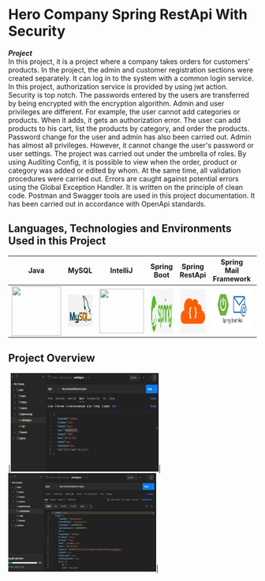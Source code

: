  # Hero Company Spring RestApi With Security

<i><b>Project</b></i></br>
In this project, it is a project where a company takes orders for customers' products. In the project, the admin and customer registration sections were created separately. It can log in to the system with a common login service. In this project, authorization service is provided by using jwt action. Security is top notch. The passwords entered by the users are transferred by being encrypted with the encryption algorithm. Admin and user privileges are different. For example, the user cannot add categories or products. When it adds, it gets an authorization error. The user can add products to his cart, list the products by category, and order the products. Password change for the user and admin has also been carried out. Admin has almost all privileges. However, it cannot change the user's password or user settings. The project was carried out under the umbrella of roles. By using Auditing Config, it is possible to view when the order, product or category was added or edited by whom. At the same time, all validation procedures were carried out. Errors are caught against potential errors using the Global Exception Handler. It is written on the principle of clean code. Postman and Swagger tools are used in this project documentation. It has been carried out in accordance with OpenApi standards.


## Languages, Technologies and Environments Used in this Project
|      Java      |      MySQL     |    IntelliJ    |  Spring Boot   | Spring RestApi | Spring Mail Framework  | Spring Security  |   
| :------------: | :------------: | :------------: | :------------: | :------------: | :--------------------: | :--------------: |
|  <img src ="https://cdn.iconscout.com/icon/free/png-256/java-60-1174953.png" width ="100px" height = "100px" style="float:left" > | <img src ="https://github.com/nazligencel/HeroCompany/blob/main/images/mysql.jpg" width ="65px" height = "65px" style="float:left " >  |<img src ="https://upload.wikimedia.org/wikipedia/commons/thumb/9/9c/IntelliJ_IDEA_Icon.svg/70px-IntelliJ_IDEA_Icon.svg.png" width ="90px" height = "90px" style="float:left " >| <img src ="https://github.com/nazligencel/HeroCompany/blob/main/images/spring.jpg" width ="90px" height = "90px" style="float:left" >|<img src ="https://github.com/nazligencel/HeroCompany/blob/main/images/restapi.jpg" width ="90px" height = "90px" style="float:left" >|<img src ="https://github.com/nazligencel/HeroCompany/blob/main/images/mail.jpg" width ="90px" height = "90px" style="float:left" >|<img src ="https://github.com/nazligencel/HeroCompany/blob/main/images/security.jpg" width ="90px" height = "90px" >|


## Project Overview 

|<img src="https://github.com/nazligencel/HeroCompany/blob/main/images/1.PNG" width="300" height = "200px" >|<img src="https://github.com/nazligencel/HeroCompany/blob/main/images/2.PNG" width="300" height = "200px" >|



